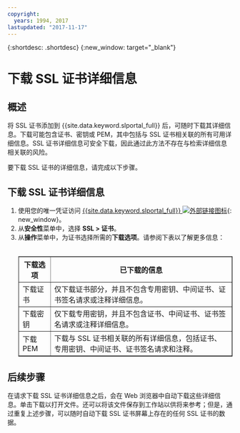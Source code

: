 ```yaml
---
copyright:
  years: 1994, 2017
lastupdated: "2017-11-17"
---
```


{:shortdesc: .shortdesc}
{:new_window: target="_blank"}

# 下载 SSL 证书详细信息

## 概述

将 SSL 证书添加到 {{site.data.keyword.slportal_full}} 后，可随时下载其详细信息。下载可能包含证书、密钥或 PEM，其中包括与 SSL 证书相关联的所有可用详细信息。SSL 证书详细信息可安全下载，因此通过此方法不存在与检索详细信息相关联的风险。

要下载 SSL 证书的详细信息，请完成以下步骤。

## 下载 SSL 证书详细信息

1. 使用您的唯一凭证访问 [{{site.data.keyword.slportal_full}} ![外部链接图标](../../icons/launch-glyph.svg "外部链接图标")](https://control.softlayer.com/){: new_window}。
2. 从**安全性**菜单中，选择 **SSL > 证书**。
3. 从**操作**菜单中，为证书选择所需的**下载选项**。请参阅下表以了解更多信息：<br /> <br /><table border="1"><tr><th>下载选项</th><th>已下载的信息</th></tr><tr><td>下载证书</td><td>仅下载证书部分，并且不包含专用密钥、中间证书、证书签名请求或注释详细信息。</td></tr><tr><td>下载密钥</td><td>仅下载专用密钥，并且不包含证书、中间证书、证书签名请求或注释详细信息。</td></tr><tr><td>下载 PEM</td><td>下载与 SSL 证书相关联的所有详细信息，包括证书、专用密钥、中间证书、证书签名请求和注释。</td></tr></table>

## 后续步骤

在请求下载 SSL 证书详细信息之后，会在 Web 浏览器中自动下载这些详细信息。单击下载以打开文件。还可以将该文件保存到工作站以供将来参考；但是，通过重复上述步骤，可以随时自动下载 SSL 证书屏幕上存在的任何 SSL 证书的数据。
